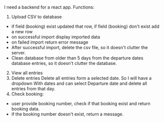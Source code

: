 I need a backend for a react app. Functions:
1. Upload CSV to database
- if field (booking) exist updated that row, if field (booking) don't exist add a new row
- on successful import display imported data
- on failed import return error message
- After successful import, delete the csv file, so it doesn't clutter the server.
- Clean database from older than 5 days from the departure dates database entries, so it doesn't clutter the database.
2. View all entries
3. Delete entries
Delete all entries form a selected date. 
So I will have a dropdown With dates and can select Departure date and delete all entries from that day.
4. Check booking:
- user provide booking number, check if that booking exist and return booking data. 
- if the booking number doesn't exist, return a message.